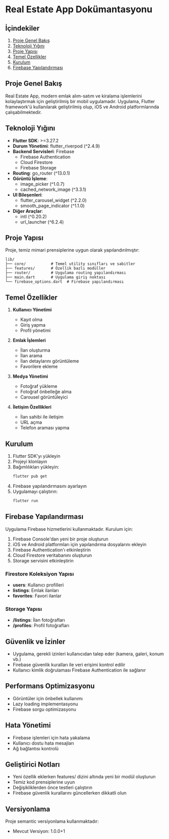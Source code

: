 # Real Estate App Dokümantasyonu

## İçindekiler
1. [Proje Genel Bakış](#proje-genel-bakış)
2. [Teknoloji Yığını](#teknoloji-yığını)
3. [Proje Yapısı](#proje-yapısı)
4. [Temel Özellikler](#temel-özellikler)
5. [Kurulum](#kurulum)
6. [Firebase Yapılandırması](#firebase-yapılandırması)

## Proje Genel Bakış
Real Estate App, modern emlak alım-satım ve kiralama işlemlerini kolaylaştırmak için geliştirilmiş bir mobil uygulamadır. Uygulama, Flutter framework'ü kullanılarak geliştirilmiş olup, iOS ve Android platformlarında çalışabilmektedir.

## Teknoloji Yığını
- **Flutter SDK**: >=3.27.2
- **Durum Yönetimi**: flutter_riverpod (^2.4.9)
- **Backend Servisleri**: Firebase
  - Firebase Authentication
  - Cloud Firestore
  - Firebase Storage
- **Routing**: go_router (^13.0.1)
- **Görüntü İşleme**: 
  - image_picker (^1.0.7)
  - cached_network_image (^3.3.1)
- **UI Bileşenleri**:
  - flutter_carousel_widget (^2.2.0)
  - smooth_page_indicator (^1.1.0)
- **Diğer Araçlar**:
  - intl (^0.20.2)
  - url_launcher (^6.2.4)

## Proje Yapısı
Proje, temiz mimari prensiplerine uygun olarak yapılandırılmıştır:

```
lib/
├── core/           # Temel utility sınıfları ve sabitler
├── features/       # Özellik bazlı modüller
├── router/         # Uygulama routing yapılandırması
├── main.dart       # Uygulama giriş noktası
└── firebase_options.dart  # Firebase yapılandırması
```

## Temel Özellikler
1. **Kullanıcı Yönetimi**
   - Kayıt olma
   - Giriş yapma
   - Profil yönetimi

2. **Emlak İşlemleri**
   - İlan oluşturma
   - İlan arama
   - İlan detaylarını görüntüleme
   - Favorilere ekleme

3. **Medya Yönetimi**
   - Fotoğraf yükleme
   - Fotoğraf önbelleğe alma
   - Carousel görüntüleyici

4. **İletişim Özellikleri**
   - İlan sahibi ile iletişim
   - URL açma
   - Telefon araması yapma

## Kurulum
1. Flutter SDK'yı yükleyin
2. Projeyi klonlayın
3. Bağımlılıkları yükleyin:
   ```bash
   flutter pub get
   ```
4. Firebase yapılandırmasını ayarlayın
5. Uygulamayı çalıştırın:
   ```bash
   flutter run
   ```

## Firebase Yapılandırması
Uygulama Firebase hizmetlerini kullanmaktadır. Kurulum için:

1. Firebase Console'dan yeni bir proje oluşturun
2. iOS ve Android platformları için yapılandırma dosyalarını ekleyin
3. Firebase Authentication'ı etkinleştirin
4. Cloud Firestore veritabanını oluşturun
5. Storage servisini etkinleştirin

### Firestore Koleksiyon Yapısı
- **users**: Kullanıcı profilleri
- **listings**: Emlak ilanları
- **favorites**: Favori ilanlar

### Storage Yapısı
- **/listings**: İlan fotoğrafları
- **/profiles**: Profil fotoğrafları

## Güvenlik ve İzinler
- Uygulama, gerekli izinleri kullanıcıdan talep eder (kamera, galeri, konum vb.)
- Firebase güvenlik kuralları ile veri erişimi kontrol edilir
- Kullanıcı kimlik doğrulaması Firebase Authentication ile sağlanır

## Performans Optimizasyonu
- Görüntüler için önbellek kullanımı
- Lazy loading implementasyonu
- Firebase sorgu optimizasyonu

## Hata Yönetimi
- Firebase işlemleri için hata yakalama
- Kullanıcı dostu hata mesajları
- Ağ bağlantısı kontrolü

## Geliştirici Notları
- Yeni özellik eklerken features/ dizini altında yeni bir modül oluşturun
- Temiz kod prensiplerine uyun
- Değişikliklerden önce testleri çalıştırın
- Firebase güvenlik kurallarını güncellerken dikkatli olun

## Versiyonlama
Proje semantic versiyonlama kullanmaktadır:
- Mevcut Versiyon: 1.0.0+1 